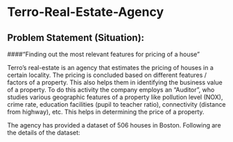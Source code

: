 # Terro-Real-Estate-Agency

## Problem Statement (Situation): 

####“Finding out the most relevant features for pricing of a house”

Terro’s real-estate is an agency that estimates the pricing of houses in a certain locality. The pricing is 
concluded based on different features / factors of a property. This also helps them in identifying the 
business value of a property. To do this activity the company employs an “Auditor”, who studies 
various geographic features of a property like pollution level (NOX), crime rate, education facilities 
(pupil to teacher ratio), connectivity (distance from highway), etc. This helps in determining the price 
of a property.

The agency has provided a dataset of 506 houses in Boston. Following are the details of the dataset:
